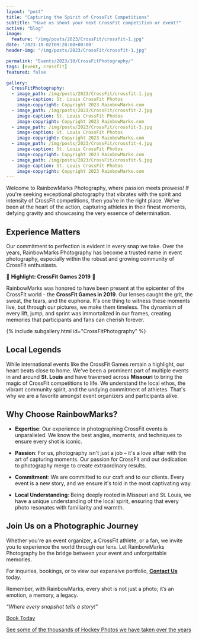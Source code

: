 ```yaml
---
layout: "post"
title: "Capturing the Spirit of CrossFit Competitions"
subtitle: "Have us shoot your next CrossFit competition or event!"
active: "blog"
image:
  feature: "/img/posts/2023/CrossFit/crossfit-1.jpg"
date: '2023-10-02T09:20:00+00:00'
header-img: "/img/posts/2023/CrossFit/crossfit-1.jpg"

permalink: "Events/2023/10/CrossFitPhotography/"
tags: [event, crossfit]
featured: false

gallery:
  CrossFitPhotography:
  - image_path: /img/posts/2023/CrossFit/crossfit-1.jpg
    image-caption: St. Louis CrossFit Photos
    image-copyright: Copyright 2023 RainbowMarks.com
  - image_path: /img/posts/2023/CrossFit/crossfit-2.jpg
    image-caption: St. Louis CrossFit Photos
    image-copyright: Copyright 2023 RainbowMarks.com
  - image_path: /img/posts/2023/CrossFit/crossfit-3.jpg
    image-caption: St. Louis CrossFit Photos
    image-copyright: Copyright 2023 RainbowMarks.com
  - image_path: /img/posts/2023/CrossFit/crossfit-4.jpg
    image-caption: St. Louis CrossFit Photos
    image-copyright: Copyright 2023 RainbowMarks.com
  - image_path: /img/posts/2023/CrossFit/crossfit-5.jpg
    image-caption: St. Louis CrossFit Photos
    image-copyright: Copyright 2023 RainbowMarks.com
---
```

Welcome to RainbowMarks Photography, where passion meets prowess! If you're seeking exceptional photography that vibrates with the spirit and intensity of CrossFit competitions, then you're in the right place. We've been at the heart of the action, capturing athletes in their finest moments, defying gravity and showcasing the very essence of determination.

## Experience Matters

Our commitment to perfection is evident in every snap we take. Over the years, RainbowMarks Photography has become a trusted name in event photography, especially within the robust and growing community of CrossFit enthusiasts.

🌟 **Highlight: CrossFit Games 2019** 🌟

RainbowMarks was honored to have been present at the epicenter of the CrossFit world - the **CrossFit Games in 2019**. Our lenses caught the grit, the sweat, the tears, and the euphoria. It's one thing to witness these moments live, but through our pictures, we make them timeless. The dynamism of every lift, jump, and sprint was immortalized in our frames, creating memories that participants and fans can cherish forever.

{% include subgallery.html id="CrossFitPhotography" %}

## Local Legends

While international events like the CrossFit Games remain a highlight, our heart beats close to home. We've been a prominent part of multiple events in and around **St. Louis** and have traversed across **Missouri** to bring the magic of CrossFit competitions to life. We understand the local ethos, the vibrant community spirit, and the undying commitment of athletes. That's why we are a favorite amongst event organizers and participants alike.

## Why Choose RainbowMarks?

- **Expertise**: Our experience in photographing CrossFit events is unparalleled. We know the best angles, moments, and techniques to ensure every shot is iconic.

- **Passion**: For us, photography isn't just a job – it's a love affair with the art of capturing moments. Our passion for CrossFit and our dedication to photography merge to create extraordinary results.

- **Commitment**: We are committed to our craft and to our clients. Every event is a new story, and we ensure it's told in the most captivating way.

- **Local Understanding**: Being deeply rooted in Missouri and St. Louis, we have a unique understanding of the local spirit, ensuring that every photo resonates with familiarity and warmth.

## Join Us on a Photographic Journey

Whether you're an event organizer, a CrossFit athlete, or a fan, we invite you to experience the world through our lens. Let RainbowMarks Photography be the bridge between your event and unforgettable memories.

For inquiries, bookings, or to view our expansive portfolio, [**Contact Us**](#) today.

Remember, with RainbowMarks, every shot is not just a photo; it’s an emotion, a memory, a legacy.

*“Where every snapshot tells a story!”*


[Book Today](https://www.chrishammond.com/Contact)

[See some of the thousands of Hockey Photos we have taken over the years](https://photos.rainbowmarks.com/search#q=hockey)



